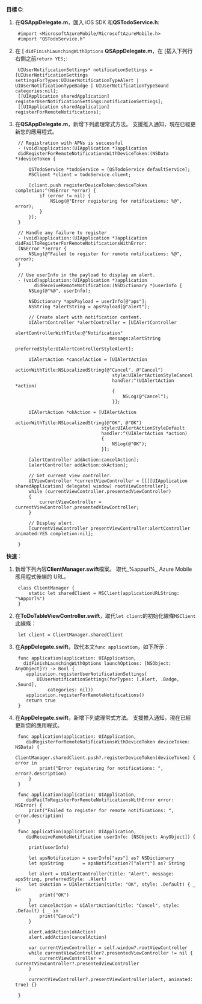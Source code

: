 
**目標 C**:

1. 在**QSAppDelegate.m**，匯入 iOS SDK 和**QSTodoService.h**:
        
        #import <MicrosoftAzureMobile/MicrosoftAzureMobile.h>
        #import "QSTodoService.h"

2. 在 [ `didFinishLaunchingWithOptions` **QSAppDelegate.m**，在 [插入下列行右側之前`return YES;`:

        UIUserNotificationSettings* notificationSettings = [UIUserNotificationSettings settingsForTypes:UIUserNotificationTypeAlert | UIUserNotificationTypeBadge | UIUserNotificationTypeSound categories:nil];
        [[UIApplication sharedApplication] registerUserNotificationSettings:notificationSettings];
        [[UIApplication sharedApplication] registerForRemoteNotifications];

3. 在**QSAppDelegate.m**，新增下列處理常式方法。 支援推入通知，現在已經更新您的應用程式。 

        // Registration with APNs is successful
        - (void)application:(UIApplication *)application
        didRegisterForRemoteNotificationsWithDeviceToken:(NSData *)deviceToken {
        
            QSTodoService *todoService = [QSTodoService defaultService];
            MSClient *client = todoService.client;
        
            [client.push registerDeviceToken:deviceToken completion:^(NSError *error) {
                if (error != nil) {
                    NSLog(@"Error registering for notifications: %@", error);
                }
            }];
        }
        
        // Handle any failure to register
        - (void)application:(UIApplication *)application didFailToRegisterForRemoteNotificationsWithError:
        (NSError *)error {
            NSLog(@"Failed to register for remote notifications: %@", error);
        }
        
        // Use userInfo in the payload to display an alert.
        - (void)application:(UIApplication *)application
              didReceiveRemoteNotification:(NSDictionary *)userInfo {
            NSLog(@"%@", userInfo);
        
            NSDictionary *apsPayload = userInfo[@"aps"];
            NSString *alertString = apsPayload[@"alert"];
        
            // Create alert with notification content.
            UIAlertController *alertController = [UIAlertController
                                          alertControllerWithTitle:@"Notification"
                                          message:alertString
                                          preferredStyle:UIAlertControllerStyleAlert];
        
            UIAlertAction *cancelAction = [UIAlertAction
                                           actionWithTitle:NSLocalizedString(@"Cancel", @"Cancel")
                                           style:UIAlertActionStyleCancel
                                           handler:^(UIAlertAction *action)
                                           {
                                               NSLog(@"Cancel");
                                           }];
            
            UIAlertAction *okAction = [UIAlertAction
                                       actionWithTitle:NSLocalizedString(@"OK", @"OK")
                                       style:UIAlertActionStyleDefault
                                       handler:^(UIAlertAction *action)
                                       {
                                           NSLog(@"OK");
                                       }];
            
            [alertController addAction:cancelAction];
            [alertController addAction:okAction];
            
            // Get current view controller.
            UIViewController *currentViewController = [[[[UIApplication sharedApplication] delegate] window] rootViewController];
            while (currentViewController.presentedViewController)
            {
                currentViewController = currentViewController.presentedViewController;
            }
            
            // Display alert.
            [currentViewController presentViewController:alertController animated:YES completion:nil];
        
        }

**快速**︰

1. 新增下列內容**ClientManager.swift**檔案。 取代_%appurl%_ Azure Mobile 應用程式後端的 URL。
        
        class ClientManager {
            static let sharedClient = MSClient(applicationURLString: "%AppUrl%")
        }

2. 在**ToDoTableViewController.swift**，取代`let client`的初始化線條`MSClient`此線條︰

        let client = ClientManager.sharedClient
 
3. 在**AppDelegate.swift**，取代本文`func application`，如下所示︰

        func application(application: UIApplication,
          didFinishLaunchingWithOptions launchOptions: [NSObject: AnyObject]?) -> Bool {
           application.registerUserNotificationSettings(
               UIUserNotificationSettings(forTypes: [.Alert, .Badge, .Sound],
                   categories: nil))
           application.registerForRemoteNotifications()
           return true
        }

2. 在**AppDelegate.swift**，新增下列處理常式方法。 支援推入通知，現在已經更新您的應用程式。
   
        func application(application: UIApplication,
           didRegisterForRemoteNotificationsWithDeviceToken deviceToken: NSData) {
            ClientManager.sharedClient.push?.registerDeviceToken(deviceToken) { error in
                print("Error registering for notifications: ", error?.description)
            }
        }
        
        func application(application: UIApplication,
           didFailToRegisterForRemoteNotificationsWithError error: NSError) {
            print("Failed to register for remote notifications: ", error.description)
        }
        
        func application(application: UIApplication,
           didReceiveRemoteNotification userInfo: [NSObject: AnyObject]) {
            
            print(userInfo)
            
            let apsNotification = userInfo["aps"] as? NSDictionary
            let apsString       = apsNotification?["alert"] as? String
            
            let alert = UIAlertController(title: "Alert", message: apsString, preferredStyle: .Alert)
            let okAction = UIAlertAction(title: "OK", style: .Default) { _ in
                print("OK")
            }
            let cancelAction = UIAlertAction(title: "Cancel", style: .Default) { _ in
                print("Cancel")
            }
            
            alert.addAction(okAction)
            alert.addAction(cancelAction)
            
            var currentViewController = self.window?.rootViewController
            while currentViewController?.presentedViewController != nil {
                currentViewController = currentViewController?.presentedViewController
            }
            
            currentViewController?.presentViewController(alert, animated: true) {}
            
        }
            
